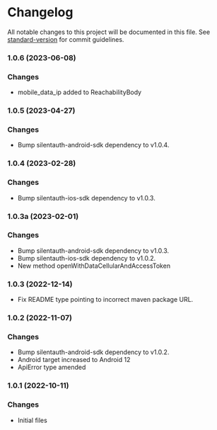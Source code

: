 # Changelog

All notable changes to this project will be documented in this file. See [standard-version](https://github.com/conventional-changelog/standard-version) for commit guidelines.
### 1.0.6 (2023-06-08)
### Changes
* mobile_data_ip added to ReachabilityBody

### 1.0.5 (2023-04-27)
### Changes
* Bump silentauth-android-sdk dependency to v1.0.4.

### 1.0.4 (2023-02-28)
### Changes
* Bump silentauth-ios-sdk dependency to v1.0.3.
### 1.0.3a (2023-02-01)
### Changes
* Bump silentauth-android-sdk dependency to v1.0.3.
* Bump silentauth-ios-sdk dependency to v1.0.2.
* New method openWithDataCellularAndAccessToken 

### 1.0.3 (2022-12-14)
* Fix README type pointing to incorrect maven package URL.

### 1.0.2 (2022-11-07)
### Changes
* Bump silentauth-android-sdk dependency to v1.0.2.
* Android target increased to Android 12
* ApiError type amended

### 1.0.1 (2022-10-11)
### Changes
* Initial files
